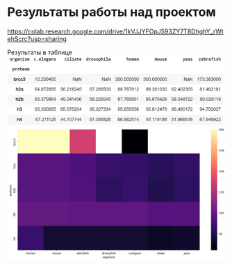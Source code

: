 # Результаты работы над проектом
https://colab.research.google.com/drive/1kVJJYFOpJ593ZY7T8DhghY_rWtehScrc?usp=sharing

Результаты в таблице
![Результаты в таблице](https://github.com/LinaFoxler/project_BI/blob/main/1.png)
![Результаты в таблице](https://github.com/LinaFoxler/project_BI/blob/main/2.png)
